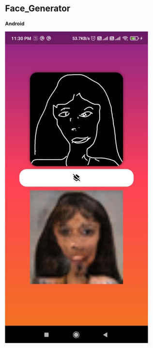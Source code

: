 # Face_Generator


### Android
![](https://github.com/chirag-goel360/Face_Generator/blob/main/android.jpg)
